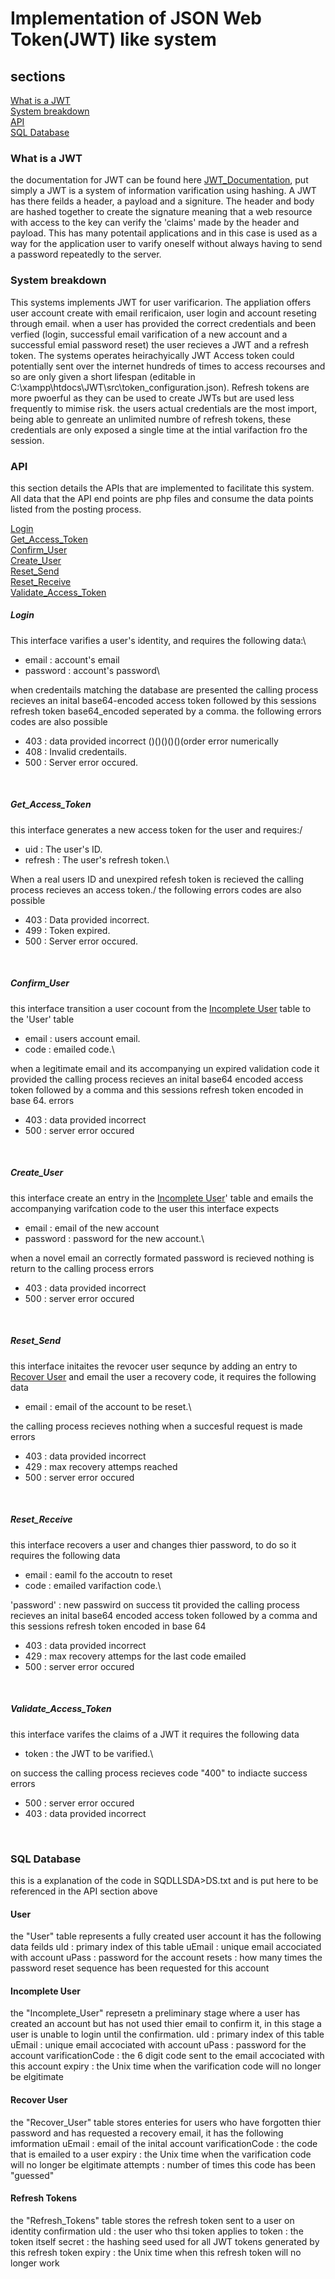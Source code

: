 # Implementation of JSON Web Token(JWT) like system

## sections
[What is a JWT](#What-is-a-JWT)<br />
[System breakdown](#System-breakdown)<br />
[API](#API)<br />
[SQL Database](#sql-database)<br />



### What is a JWT
the documentation for JWT can be found here [JWT_Documentation](https://www.jwt.io/introduction), put simply a JWT is a system of information varification using hashing. A JWT has there feilds a header, a payload and a signiture. The header and body are hashed together to create the signature meaning that a web resource with access to the key can verify the 'claims' made by the header and payload. This has many potentail applications and in this case is used as a way for the application user to varify oneself without always having to send a password repeatedly to the server.

### System breakdown
This systems implements JWT for user varificarion. The appliation offers user account create with email rerificaion, user login and account reseting through email. when a user has provided the correct credentials and been verfied (login, successful email varification of a new account and a successful emial password reset) the user recieves a JWT and a refresh token. The systems operates heirachyically JWT Access token could potentially sent over the internet hundreds of times to access recourses and so are only given a short lifespan (editable in C:\xampp\htdocs\JWT\src\token_configuration.json). Refresh tokens are more pwoerful as they can be used to create JWTs but are used less frequently to mimise risk. the users actual credentials are the most import, being able to genreate an unlimited numbre of refresh tokens, these credentials are only exposed a single time at the intial varifaction fro the session.

### API
this section details the APIs that are implemented to facilitate this system. All data that the API end points are php files and consume the data points listed from the posting process. 

[Login ](#Login)<br />
[Get_Access_Token ](#Get_Access_Token)<br />
[Confirm_User ](#Confirm_User)<br />
[Create_User ](#Create_User)<br />
[Reset_Send ](#Reset_Send)<br />
[Reset_Receive ](#Reset_Receive)<br />
[Validate_Access_Token ](#Validate_Access_Token)<br />

##### Login
This interface varifies a user's identity, and requires the following data:\
- email : account's email
- password : account's password\

when credentails matching the database are presented the calling process recieves an inital base64-encoded access token followed by this sessions refresh token base64_encoded seperated by a comma.
the following errors codes are also possible
- 403 : data provided incorrect ()()()()()(order error numerically
- 408 : Invalid credentails.
- 500 : Server error occured.
<br />


##### Get_Access_Token
this interface generates a new access token for the user and requires:/
- uid : The user's ID.
- refresh : The user's refresh token.\

When a real users ID and unexpired refesh token is recieved the calling process recieves an access token./
the following errors codes are also possible
- 403 : Data provided incorrect.
- 499 : Token expired.
- 500 : Server error occured.
<br />


##### Confirm_User
this interface transition a user cocount from the [Incomplete User](#Incomplete-User) table to the 'User' table
- email : users account email.
- code : emailed code.\

when a legitimate email and its accompanying un expired validation code it provided the calling process recieves an inital base64 encoded access token followed by a comma and this sessions refresh token encoded in base 64.
errors
- 403 : data provided incorrect
- 500 : server error occured
<br />


##### Create_User
this interface create an entry in the [Incomplete User](#Incomplete-User)' table and emails the accompanying varifcation code to the user this interface expects
- email : email of the new account
- password : password for the new account.\

when a novel email an correctly formated password is recieved nothing is return to the calling process
errors
- 403 : data provided incorrect
- 500 : server error occured
<br />


##### Reset_Send
this interface initaites the revocer user sequnce by adding an entry to [Recover User](#Recover-User) and email the user a recovery code, it requires the following data
- email : email of the account to be reset.\

the calling process recieves nothing when a succesful request is made
errors
- 403 : data provided incorrect
- 429 : max recovery attemps reached
- 500 : server error occured
<br />


##### Reset_Receive
this interface recovers a user and changes thier password, to do so it requires the following data
- email : eamil fo the accoutn to reset
- code : emailed varifaction code.\

'password' : new passwird
on success tit provided the calling process recieves an inital base64 encoded access token followed by a comma and this sessions refresh token encoded in base 64
- 403 : data provided incorrect
- 429 : max recovery attemps for the last code emailed
- 500 : server error occured
<br />


##### Validate_Access_Token
this interface varifes the claims of a JWT it requires the following data
- token : the JWT to be varified.\

on success the calling process recieves code "400" to indiacte success
errors
- 500 : server error occured
- 403 : data provided incorrect
<br />


### SQL Database
this is a explanation of the code in SQDLLSDA>DS.txt and is put here to be referenced in the API section above

#### User
the "User" table represents a fully created user account it has the following data feilds
uId : primary index of this table
uEmail : unique email accociated with account
uPass : password for the account
resets : how many times the password reset sequence has been requested for this account

#### Incomplete User
the "Incomplete_User" represetn a preliminary stage where a user has created an account but has not used thier email to confirm it, in this stage a user is unable to login until the confirmation.
uId : primary index of this table
uEmail : unique email accociated with account
uPass : password for the account
varificationCode : the 6 digit code sent to the email accociated with this account
expiry : the Unix time when the varification code will no longer be elgitimate

#### Recover User
the "Recover_User" table stores enteries for users who have forgotten thier password and has requested a recovery email, it has the following imformation
uEmail : email of the inital account 
varificationCode : the code that is emailed to a user
expiry : the Unix time when the varification code will no longer be elgitimate
attempts : number of times this code has been "guessed"

#### Refresh Tokens
the "Refresh_Tokens" table stores the refresh token sent to a user on identity confirmation
uId : the user who thsi token applies to
token : the token itself
secret : the hashing seed used for all JWT tokens generated by this refresh token
expiry : the Unix time when this refresh token will no longer work

